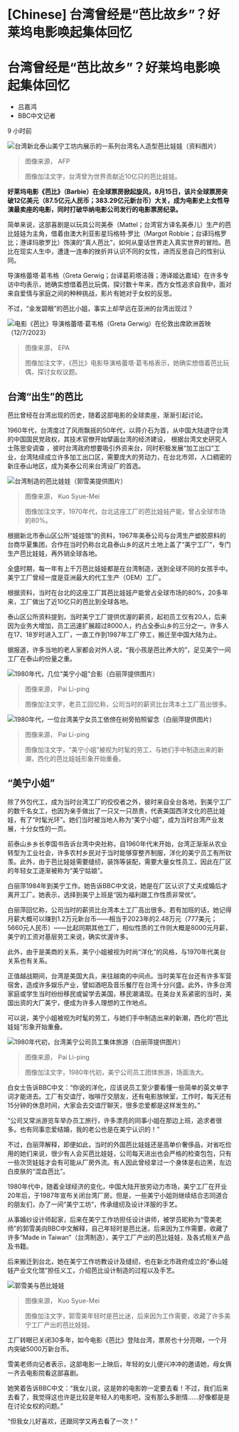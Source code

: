 # [Chinese] 台湾曾经是“芭比故乡”？好莱坞电影唤起集体回忆

#  台湾曾经是“芭比故乡”？好莱坞电影唤起集体回忆

  * 吕嘉鸿 
  * BBC中文记者 

9 小时前

![台湾新北泰山美宁工坊内展示的一系列台湾名人造型芭比娃娃（资料图片）](_130838139_gettyimages-98249694.jpg)

> 图像来源，  AFP
>
> 图像加注文字，台湾曾为世界贡献近10亿只的芭比娃娃。

**好莱坞电影《芭比》（Barbie）在全球票房掀起旋风，8月15日，该片​​全球票房突破12亿美元（87.5亿元人民币；383.29亿元新台币）大关，成为电影史上女性导演最卖座的电影，同时打破华纳电影公司发行的电影票房纪录。**

简单来说，这部喜剧是以玩具公司美泰（Mattel；台湾官方译名美泰儿）生产的芭比娃娃为主角，借着由澳大利亚影星玛格特·罗比（Margot Robbie；台译玛格罗比；港译玛歌罗比）饰演的“真人芭比”，如何从童话世界走入真实世界的冒险。芭比在现实人生中，遭逢一连串的挫折并认识不同的女性，进而反思自己的性别认同。

导演格蕾塔·葛韦格（Greta Gerwig；台译葛莉塔洁薇；港译姬达嘉域）在许多专访中均表示，她确实想借着芭比玩偶，探讨数十年来，西方女性追求自我中，面对来自爱情与家庭之间的种种挑战，影片有她对于女权的反思。

不过，“金发碧眼”的芭比小姐，事实上却早远在亚洲的台湾出现过？

![电影《芭比》导演格蕾塔·葛韦格（Greta Gerwig）在伦敦出席欧洲首映（12/7/2023）](_130835616_184636-shutterstock_editorial_european_premiere_of_barbie_in_14007924l.jpg)

> 图像来源，  EPA
>
> 图像加注文字，《芭比》电影导演格蕾塔·葛韦格表示，她确实想借着芭比玩偶，探讨女权议题。

##  台湾“出生”的芭比

芭比曾经在台湾出现的历史，随着这部电影的全球卖座，渐渐引起讨论。

1960年代，台湾度过了风雨飘摇的50年代，以蒋介石为首，从中国大陆退守台湾的中国国民党政权，其技术官僚开始擘画台湾的经济建设， 根据台湾文史研究人士陈思安调查  ，彼时台湾政府想要吸引外资来台，同时积极发展“加工出口”工业，台湾陆续成立许多加工出口区，需要庞大的劳动力，在台北市郊，人口稠密的新庄泰山地区，成为美泰公司来台湾设厂的首选。

![台湾制造的芭比娃娃（郭雪美提供图片）](_130834141_img_5918.jpg)

> 图像来源，  Kuo Syue-Mei
>
> 图像加注文字，1970年代，台北这座工厂的芭比娃娃产能，曾占全球市场的80%。

根据新北市泰山区公所“娃娃馆”的资料，1967年美泰公司与台湾生产塑胶原料的台商华夏集团，合作在当时仍称台北县泰山乡的这片土地上盖了“美宁工厂”，专门生产芭比娃娃，再外销全球各地。

全盛时期，每一年有上千万芭比娃娃都是在台湾制造，送到全球不同的女孩手中。美宁工厂曾经一度是亚洲最大的代工生产（OEM）工厂。

根据资料，当时在台北的这座工厂其芭比娃娃产能曾占全球市场的80%，20多年来，工厂做出了近10亿只的芭比到全球各地。

泰山区公所资料提到，当时美宁工厂提供优渥的薪资，起初员工仅有20人，后来因为业务大增加，员工迅速扩展超过8000人，约占全泰山乡的三分之一。许多人在17、18岁时进入工厂，一直工作到1987年工厂停工，搬迁至中国大陆为止。

据报道，许多当地的老人家都会对外人说，“我小孩是芭比养大的”，足见美宁一间工厂在泰山的份量之重。

![1980年代，几位“美宁小姐”合影（白丽萍提供图片）](_130835611_79fc92d7-69df-46fe-91e1-b7a70f7b2647.jpg)

> 图像来源，  Pai Li-ping
>
> 图像加注文字，老员工回忆称，公司当时的薪资比台湾本土工厂高出很多。

![1980年代，一位台湾美宁女员工依傍在树旁拍照留念（白丽萍提供图片）](_130835610_3c30302a-2629-4a46-8430-54374c7c5de8.jpg)

> 图像来源，  Pai Li-ping
>
> 图像加注文字，“美宁小姐”被视为时髦的劳工，与她们手中制造出来的新潮，西化的芭比娃娃形象开始重叠。

##  “美宁小姐”

除了外包代工，成为当时台湾工厂的佼佼者之外，彼时来自全台各地，到美宁工厂的数千名女工，也因为亲手做出了一只又一只昂贵，代表美国西洋文化的芭比娃娃，有了“时髦光环”。她们当时被当地人称为“美宁小姐”，成为当时台湾产业发展，十分女性的一页。

前泰山乡乡长李国书告诉台湾中央社称，自1960年代末开始，台湾正渐渐从农业转型为工业社会，许多农村乡民对于当时能够穿整齐制服，洋化的美宁员工有所钦羡。此外，由于芭比娃娃需要缝纫，装饰等装配，需要大量女性员工，因此在厂区的年轻女工逐渐被称为“美宁姑娘”。

白丽萍1984年到美宁工作。她告诉BBC中文说，她是在厂区认识了丈夫成婚后才离开工厂。她表示，选择到美宁上班是“因为福利跟工作性质非常优”。

白丽萍回忆称，公司当时的薪资比台湾本土工厂高出很多。若有加班的话，她记得月薪大概可以赚到1.2万元新台币——相当于2023年的2.48万元（777美元；5660元人民币）——比起同期其他工厂，相似性质的工作则大概是8000元月薪，美宁的工资对基层劳工来说，确实优渥许多。

此外，由于是美商的关系，美宁小姐被视为时尚“洋化”的风格，与1970年代美台关系也有关系。

正值越战期间，台湾是美国大兵，来往越南的中间点。当时美军在台还有许多军营宿舍，造成许多娱乐产业，譬如酒吧及音乐餐厅在台湾十分兴盛。此外，许多台湾家庭或学生当时纷纷移民或留学去美国，移民潮涌现。在美台关系紧密的当时，美国出资的大厂美宁，便成为许多人理想的工作地点。

可以说，美宁小姐被视为时髦的劳工，与她们手中制造出来的新潮，西化的“芭比娃娃”形象开始重叠。

![1980年代初，台湾美宁公司员工集体旅游（白丽萍提供图片）](_130835612_a38a6d59-543f-421b-b532-40402f0b6d69.jpg)

> 图像来源，  Pai Li-ping
>
> 图像加注文字，1980年代初，美宁公司员工团体旅游，场面浩大。

白女士告诉BBC中文：“你说的洋化，应该说员工至少要看懂一些简单的英文单字词才能进去。工厂有交谊厅，咖啡厅交朋友，还有电影放映室，工作时，每天还有15分钟的休息时间，大家会去交谊厅聊天，很多恋爱都是这样发生的。”

“公司又常派游览车举办员工旅行，许多漂亮的同事小姐在那边上班，追求者很多。也有同事恋爱结婚，我的老公也是在美宁认识的！”

不过，白丽萍解释，即便如此，当时的外国芭比娃娃还是高单价奢侈品，对省吃俭用的她们来说，很少有人会买芭比娃娃，公司每天进出也会严格的检查包包，只有一些次货娃娃才会有可能从厂房外流。有人因此曾经拿过一个身体是右边黑，左边白皮肤的“混血芭比”。

1980年代中，随着全球经济的变化，中国大陆开放劳动力市场，美宁工厂在开业20年后，于1987年宣布关闭台湾厂房。但是，一些美宁小姐则继续结合志同道合的朋友们，办了一间“美宁工坊”，传承缝纫及设计洋服的手艺。

从事婚纱设计师起家，后来在美宁工作坊担任设计讲师，被学员昵称为“雪美老师”的郭雪美向BBC中文解释，自己年轻时是芭比迷，后来因为工作需要，收藏了许多“Made in Taiwan”（台湾制造），美宁工厂产出的芭比娃娃，及各式相关产品及书籍。

后来搬迁到台北，她在美宁工作坊教设计及缝纫，也在新北市政府成立的“泰山娃娃产业文化馆”担任义工，介绍芭比设计制造的过程以及手艺。

![郭雪美与芭比娃娃](_130834025_img_5893.jpg)

> 图像来源，  Kuo Syue-Mei
>
> 图像加注文字，郭雪美年轻时是芭比迷，后来因为工作需要，收藏了许多美宁工厂产出的芭比娃娃。

工厂转眼已关闭30多年，如今电影《芭比》登陆台湾，票房也十分亮眼，一个月内突破5000万新台币。

雪美老师向记者表示，这部电影一上映后，年轻的女儿便兴冲冲的邀请她，母女俩一齐去电影院看这部喜剧。

她笑着告诉BBC中文：“我女儿说，这是妳的电影妳一定要去看！不过，我们后来去看了，我觉得这也许是比较是年轻人的电影吧，没有那么多剧情……好像都是是在讨论女权的问题。”

“但我女儿好喜欢，还跟同学又再去看了一次！”


